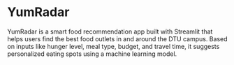 # YumRadar
YumRadar is a smart food recommendation app built with Streamlit that helps users find the best food outlets in and around the DTU campus. Based on inputs like hunger level, meal type, budget, and travel time, it suggests personalized eating spots using a machine learning model.
